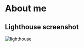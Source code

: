 # About me

## Lighthouse screenshot

![lighthouse](/Images/Screenshot%202024-02-20%20at%209.41.46 PM.png)
